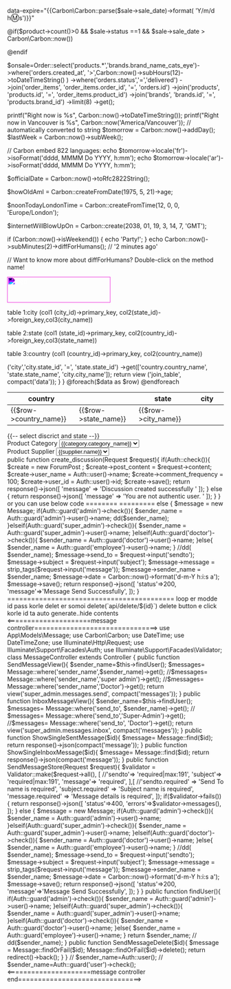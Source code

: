 <!-- ====================== -->
data-expire="{{Carbon\Carbon::parse($sale->sale_date)->format( 'Y/m/d h:m:s')}}"
<!-- ======= -->

<!-- ============for product cont condition -->
@if($product->count()>0 && $sale->status ==1 && $sale->sale_date > Carbon\Carbon::now())

@endif
<!-- ============end product count condition -->


<!-- ========================================================================= -->
$onsale=Order::select('products.*','brands.brand_name_cats_eye')->where('orders.created_at', '>',Carbon::now()->subHours(12)->toDateTimeString() )
        ->where('orders.status','=','delivered')
        ->join('order_items', 'order_items.order_id', '=', 'orders.id')
        ->join('products', 'products.id', '=', 'order_items.product_id')
        ->join('brands', 'brands.id', '=', 'products.brand_id')
        ->limit(8)
        ->get();
<!--=================================================================================  -->


<!-- ============================================for date function -->
printf("Right now is %s", Carbon::now()->toDateTimeString());
printf("Right now in Vancouver is %s", Carbon::now('America/Vancouver')); // automatically converted to string
$tomorrow = Carbon::now()->addDay();
$lastWeek = Carbon::now()->subWeek();

// Carbon embed 822 languages:
echo $tomorrow->locale('fr')->isoFormat('dddd, MMMM Do YYYY, h:mm');
echo $tomorrow->locale('ar')->isoFormat('dddd, MMMM Do YYYY, h:mm');

$officialDate = Carbon::now()->toRfc2822String();

$howOldAmI = Carbon::createFromDate(1975, 5, 21)->age;

$noonTodayLondonTime = Carbon::createFromTime(12, 0, 0, 'Europe/London');

$internetWillBlowUpOn = Carbon::create(2038, 01, 19, 3, 14, 7, 'GMT');

if (Carbon::now()->isWeekend()) {
    echo 'Party!';
}
echo Carbon::now()->subMinutes(2)->diffForHumans(); // '2 minutes ago'

// Want to know more about diffForHumans? Double-click on the method name!
<!-- =========================================================== -->




<!-- ======================== for png image design start-->
<img src="   {{ asset('backend/images/classy_new.png') }}" alt="logo" style="height: 60px; width: 240px; filter:invert(101%) sepia(49%) saturate(1191%) hue-rotate(262deg) brightness(150%) contrast(141%);">
<!-- ================================== end png image design part-->



<!-- ============================start=======================================three table joining with eloquent model start===========================================================================================================-->
<!-- for joining table we set foreign key(state_id) in city table which  key is  primary key in (state) table -->
<!-- for joining table we set foreign key(country_id) in (state) table which  key is  primary key in (country) table -->

table 1:city   (col1 (city_id)->primary_key, col2(state_id)->foreign_key,col3(city_name))

table 2:state   (col1 (state_id)->primary_key, col2(country_id)->foreign_key,col3(state_name))


table 3:country (col1 (country_id)->primary_key, col2(country_name))
<!-- ==================now we will get data from country table -->

<!-- ====model name==(county.php) -->
<?php

namespace App\Models;

use Illuminate\Database\Eloquent\Factories\HasFactory;
use Illuminate\Database\Eloquent\Model;

class Country extends Model
{
    use HasFactory;
    protected $table = 'country';
    protected $fillable = ['country_name'];

}

<!--  ==========end model code-->
<!--  ==========start Controller code===(JointableController)-->

<?php

namespace App\Http\Controllers;

use App\Http\Controllers\Controller;
use Illuminate\Http\Request;
use App\Models\Country;

class JointableController extends Controller
{
public function index()
  {
   //three table ( city, state,country,) joining code and get data from Country model

  $data = Country::join('state','state.country_id', '=', 'country.country_id')
                   ->('city','city.state_id', '=', 'state.state_id')
                   ->get(['country.country_name', 'state.state_name', 'city.city_name']);
return view ('join_table', compact('data'));

<!-- === ->get(['country.country_name', 'state.state_name', 'city.city_name']);  geting 3 column valu from 3 table with join == -->
<!--  ========= $data = Country::join('state','state.country_id', '=', 'country.country_id')  //this code join country table and state table here (state(table_name).country_id(foreign_key)) = (country(table_name).country_id(primary_key))========= -->

<!-- =======   ->('city','city.state_id', '=', 'state.state_id')  //this code join state table and city table here (city(table_name).state_id(foreign_key)) = (state(table_name).state_id(primary_key))======= -->
                
  }
}
<!--  ==========end Controller code-->

<!-- ========start view page===name ===join_table.blade.php === -->
  <table>
<thead>
<tr>
<th>country<th>
<th>state<th>
<th>city<th>

</tr>
<tbody>

@foreach($data as $row)
<tr>
<td>{{$row->country_name}}</td>
<td>{{$row->state_name}}</td>
<td>{{$row->city_name}}</td>

</tr>
@endforeach
</tbody>


</thead>

</table>
<!-- ========end view page===name ===join_table.blade.php === -->

<!-- =======start route code for view=== web.php=== -->
<?php
use Illuminate\Support\Facades\Route;
use App\Http\Controllers\JointableController

Route::get('join_tabel',[JointableController::class, 'index']);

<!-- =======end route code for view=== web.php=== -->




<!--==============================End=================================== three table joining with eloquent model and get data from country model==================================================================================================================-->
<!-- ==========for auto select district problem solve========= -->

 <script> 

$('.minus').click(function(){
if ($('#quantity').val() != 0)
$('#quantity' ).val(parseInt($('#quantity').val()) - 1);
});
$('.plus').click(function(){
$('#quantity').val(parseInt($('#quantity').val()) + 1);
});
</script>
{{-- select discrict and state --}}
<script type="text/javascript">
    $(document).ready(function() {
      $('select[name="division_id"]').on('change', function(){
          var division_id = $(this).val();
          if(division_id) {
              $.ajax({
                  url: "{{  url('/district-get/ajax') }}/"+division_id,
                  type:"GET",
                  dataType:"json",
                  success:function(data) {
                    $('select[name="state_id"]').empty();
                    $('select[name="district_id"]').empty();
                    console.log(data);
                    document.querySelector('#option_district_id .nice-select ul.list').innerHTML="";
                    let nice_select = $('select[name="district_id"] .nice-select')
                    let spanCurrent   = document.querySelector('#option_district_id .nice-select span.current');
                    let list          = document.querySelector('#option_district_id .nice-select ul.list');
                    spanCurrent.innerHTML = data[0].district_name;
                    $.each(data, function(key, value){
                        let liItem  = document.createElement('li');
                        liItem.setAttribute('data-value',value.id);
                        liItem.classList.add('option');
                        liItem.innerHTML=value.district_name;
                        list.append(liItem);
                        $('select[name="district_id"]').append('<option value="'+ value.id +'">' + value.district_name + '</option>');
                    });
                  },
              });
          } else {
              alert('danger');
          }
      });
      $('select[name="district_id"]').on('change', function(){
            var district_id = $(this).val();
            if(district_id) {
                $.ajax({
                    url: "{{  url('/state-get/ajax') }}/"+district_id,
                    type:"GET",
                    dataType:"json",
                    success:function(data) {
                       var d =$('select[name="state_id"]').empty();
                       document.querySelector('#option_state_id .nice-select ul.list').innerHTML="";
                        let nice_select = $('select[name="district_id"] .nice-select')
                        let spanCurrent   = document.querySelector('#option_state_id .nice-select span.current');
                        let list          = document.querySelector('#option_state_id .nice-select ul.list');
                        spanCurrent.innerHTML = data[0].state_name;
                          $.each(data, function(key, value){
                            let liItem  = document.createElement('li');
                            liItem.setAttribute('data-value',value.id);
                            liItem.classList.add('option');
                            liItem.innerHTML=value.state_name;
                            list.append(liItem);
                              $('select[name="state_id"]').append('<option value="'+ value.id +'">' + value.state_name + '</option>');
                          });
                    },
                });
            } else {
                alert('danger');
            }
        });
  });

</script>

<!-- ===========end auto select district in master blade=========== -->
  
<!-- =========================v-for============================== -->
 <div class="form-group">
                                        <div class="form-row">
                                            <div class="col-md-6">
                                                 <label for="exampleFormControlSelect1">Product Category</label>
                                            <select class="form-control" id="exampleFormControlSelect1" v-model="form.category_id">
                                                <option :value="category.id" :key="category.id" v-for="category in categories">{{category.category_name}}</option>

                                            </select>
                                            </div>
                                            <div class="col-md-6">
                                                    <label for="exampleFormControlSelect1">Product Supplier</label>
                                            <select class="form-control" id="exampleFormControlSelect1" v-model="form.supplier_id">
                                                <option :value="supplier.id" :key="index" v-for="(supplier,index) in suppliers">{{supplier.name}}</option>

                                            </select>
                                            </div>
                                        </div>
                                    </div>
<!-- =========================v-for==end============================ -->

<!-- ===============good paractice create function inside methods and call it out of method in created or mounted =============== -->

<script type="text/javascript">
export default {
    created() {
        if (!User.loggedIn()) {
            this.$router.push({ name: "/" });
        }
    },

    data() {
        return {
            form: {
                product_name: null,
                product_code: null,
                category_id: null,
                supplier_id: null,
                root: null,
                buying_price: null,
                selling_price: null,
                buying_date: null,
                image: null,
                product_quantity: null,
            },
            errors: {},
            categories : {},
            suppliers : {},
        }
    },
    methods: {
        onFileSelected(event){
            let file = event.target.files[0];
            if(file.size > 1048770){
                Notification.image_validation()
            }else{
                let reader = new FileReader();
                reader.onload = event =>{
                    this.form.image = event.target.result
                    console.log(event.target.result);
                };
            reader.readAsDataURL(file);
            }

        },
        employeeInsert(){
            axios.post('/api/employee', this.form)
            .then(() => {
                this.$router.push({ name: 'employee'})
                Notification.success()
            })
            .catch(error=>this.errors = error.response.data.errors)
        },
        getCategories(){
            axios.get('api/category/')
               .then(({data}) => (this.categories = data))
        },
        getSupplier(){
          axios.get('api/supplier/')
            .then(({data}) => (this.suppliers = data))
        }
    },
    created(){
       this.getCategories();
       this.getSupplier();
    },
}
</script>


<!-- ===============good paractice create function inside methods and call it out of method in created or mounted =============== -->
<!-- ==============auth user name insert by controller================ -->

public function create_discussion(Request $request){ 

    if(Auth::check()){
          $create = new ForumPost ; 
          $create->post_content = $request->content;
          $create->user_name = Auth::user()->name;
          $create->comment_frequency = 100;
          $create->user_id = Auth::user()->id;
          $create->save();

          return response()->json([
                'message' => 'Discussion created successfully '
          ]);
     } else {
         return response()->json([
                'message' => 'You are not authentic user. '
         ]);
    }
}



or you can use below code
========
=========
else
        {
            $message = new Message;
            if(Auth::guard('admin')->check()){
                $sender_name = Auth::guard('admin')->user()->name;
                dd($sender_name);
            }elseif(Auth::guard('super_admin')->check()){
                $sender_name = Auth::guard('super_admin')->user()->name;
            }elseif(Auth::guard('doctor')->check()){
                $sender_name = Auth::guard('doctor')->user()->name;
            }else{
                $sender_name = Auth::guard('employee')->user()->name;
            }
             //dd( $sender_name);
            $message->send_to = $request->input('sendto');
            $message->subject = $request->input('subject');
            $message->message = strip_tags($request->input('message'));
            $message->sender_name = $sender_name;
            $message->date = Carbon::now()->format('d-m-Y h:i:s a');
            $message->save();
            return response()->json([
                'status'=>200,
                'message'=>'Message Send Successfully',
            ]);
        }

==========================================

<!-- ==============auth user name insert by controller end================ -->
loop er modde id pass korle delet er somoi delete(`api/delete/${id}`)
delete button e click korle id ta auto generate..hide contents
<=====================message controller===============================>
use App\Models\Message;
use Carbon\Carbon;
use DateTime;
use DateTimeZone;
use Illuminate\Http\Request;
use Illuminate\Support\Facades\Auth;
use Illuminate\Support\Facades\Validator;
class MessageController extends Controller
{
    public function SendMessageView(){
        $sender_name=$this->findUser();
        $messages= Message::where('sender_name',$sender_name)->get();
        //$messages= Message::where('sender_name','super admin')->get();
        //$messages= Message::where('sender_name','Doctor')->get();
        return view('super_admin.messages.send', compact('messages'));
    }
    public function InboxMessageView(){
        $sender_name=$this->findUser();
        $messages= Message::where('send_to', $sender_name)->get();
       // $messages= Message::where('send_to','Super-Admin')->get();
        //$messages= Message::where('send_to', 'Doctor')->get();
        return view('super_admin.messages.inbox', compact('messages'));
    }
    public function ShowSingleSentMessage($id){
        $message= Message::find($id);
        return response()->json(compact('message'));
    }
    public function ShowSingleInboxMessage($id){
        $message= Message::find($id);
        return response()->json(compact('message'));
    }
    public function SendMessageStore(Request $request){
        $validator = Validator::make($request->all(), [
            //'sendto'=> 'required|max:191',
            'subject'=> 'required|max:191',
            'message'=> 'required',
        ],[
            //'sendto.required' => 'Send To name is required',
            'subject.required' => 'Subject name is required',
            'message.required' => 'Message details is required',
        ]);
        if($validator->fails())
        {
            return response()->json([
                'status'=>400,
                'errors'=>$validator->messages(),
            ]);
        }
        else
        {
            $message = new Message;
            if(Auth::guard('admin')->check()){
                $sender_name = Auth::guard('admin')->user()->name;
            }elseif(Auth::guard('super_admin')->check()){
                $sender_name = Auth::guard('super_admin')->user()->name;
            }elseif(Auth::guard('doctor')->check()){
                $sender_name = Auth::guard('doctor')->user()->name;
            }else{
                $sender_name = Auth::guard('employee')->user()->name;
            }
             //dd( $sender_name);
            $message->send_to = $request->input('sendto');
            $message->subject = $request->input('subject');
            $message->message = strip_tags($request->input('message'));
            $message->sender_name = $sender_name;
            $message->date = Carbon::now()->format('d-m-Y h:i:s a');
            $message->save();
            return response()->json([
                'status'=>200,
                'message'=>'Message Send Successfully',
            ]);
        }
    }
    public function findUser(){
        if(Auth::guard('admin')->check()){
            $sender_name = Auth::guard('admin')->user()->name;
        }elseif(Auth::guard('super_admin')->check()){
            $sender_name = Auth::guard('super_admin')->user()->name;
        }elseif(Auth::guard('doctor')->check()){
            $sender_name = Auth::guard('doctor')->user()->name;
        }else{
            $sender_name = Auth::guard('employee')->user()->name;
        }
        return $sender_name;
        // dd($sender_name);
    }
    public function SendMessageDelete($id){
        $message = Message::findOrFail($id);
      Message::findOrFail($id)->delete();
      return redirect()->back();
    }
}
// $sender_name=Auth::user();
// $sender_name=Auth::guard('user')->check();


<=====================message controller end===============================>

